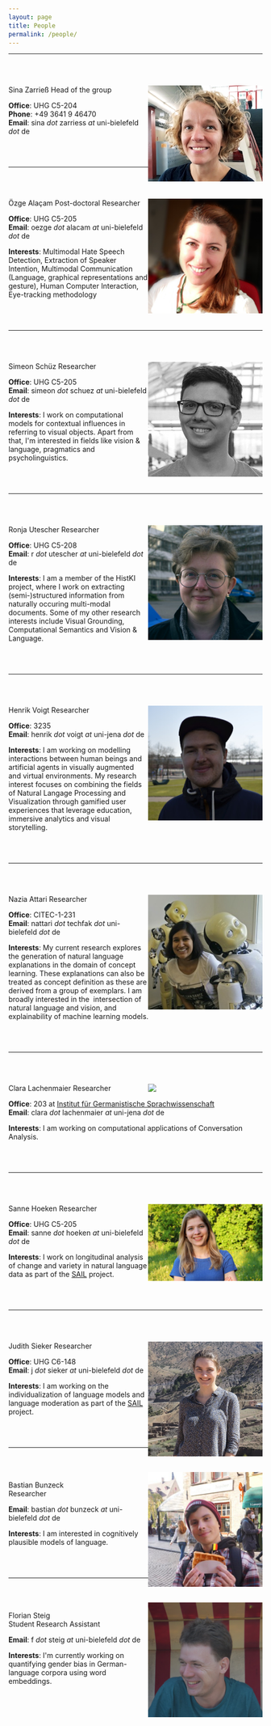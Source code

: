 ```yaml
---
layout: page
title: People
permalink: /people/
---
```


______

<br/><br/>

<img style="float: right; width: 227px;" src="/assets/profilesina.jpg">
  Sina Zarrieß  
  Head of the group  

  __Office__: UHG C5-204  
  __Phone__: +49 3641 9 46470    
  __Email__: sina *dot* zarriess *at* uni-bielefeld *dot* de  

<br/><br/>

______

<br/><br/>

<img style="float: right; width: 227px;" src="/assets/ozge_profil.png">
  Özge Alaçam  
  Post-doctoral Researcher  

  __Office__: UHG C5-205  <br>
  __Email__: oezge *dot* alacam *at* uni-bielefeld *dot* de  

  __Interests__:
  Multimodal Hate Speech Detection,  Extraction of Speaker Intention, Multimodal Communication (Language, graphical representations and gesture),
  Human Computer Interaction, Eye-tracking methodology

<br/><br/>

______

<br/><br/>

<img style="float: right; width: 227px;" src="/assets/simeon.jpg">
  Simeon Schüz  
  Researcher  

  __Office__: UHG C5-205  <br>
  __Email__: simeon *dot* schuez *at* uni-bielefeld *dot* de  

  __Interests__:
  I work on computational models for contextual influences in referring to visual objects.
  Apart from that, I'm interested in fields like vision & language, pragmatics and psycholinguistics.

<br/><br/>

______

<br/><br/>

<img style="float: right; width: 227px;" src="/assets/ronja.jpg">
  Ronja Utescher  
  Researcher  

  __Office__: UHG C5-208 <br>
  __Email__: r *dot* utescher *at* uni-bielefeld *dot* de

  __Interests__:
  I am a member of the HistKI project, where I work on extracting (semi-)structured information from naturally occuring multi-modal documents.
  Some of my other research interests include Visual Grounding, Computational Semantics and Vision & Language.

<br/><br/>

______

<br/><br/>

<img style="float: right; width: 227px;" src="/assets/henrik.jpg">
  Henrik Voigt  
  Researcher  

  __Office__: 3235 <br>
  __Email__: henrik *dot* voigt *at* uni-jena *dot* de  

  __Interests__:
  I am working on modelling interactions between human beings and artificial agents in visually augmented and virtual environments.
  My research interest focuses on combining the fields of Natural Langage Processing and Visualization through gamified user experiences
  that leverage education, immersive analytics and visual storytelling.

<br/><br/>

______

<br/><br/>

<img style="float: right; width: 227px;" src="/assets/nazia.jpg">
  Nazia Attari  
  Researcher  

  __Office__: CITEC-1-231 <br>
  __Email__: nattari *dot* techfak *dot* uni-bielefeld *dot* de   

  __Interests__:
  My current research explores the generation of natural language explanations in the domain of concept learning. These explanations can also be treated as concept definition as these are derived from a group of exemplars. I am broadly interested in the  intersection of natural language and vision, and explainability of machine learning models.

<br/><br/>

______

<br/><br/>

<img style="float: right; width: 227px;" src="/assets/clara.jpg">
  Clara Lachenmaier  
  Researcher  

  __Office__: 203 at [Institut für Germanistische Sprachwissenschaft](<https://www.google.com/maps/place/50%C2%B055'48.9%22N+11%C2%B035'02.6%22E/@50.930253,11.584047,18z/data=!4m5!3m4!1s0x0:0x0!8m2!3d50.930253!4d11.584047>) <br>
  __Email__: clara *dot* lachenmaier *at* uni-jena *dot* de

  __Interests__: I am working on computational applications of Conversation Analysis.

<br/><br/>

______  

<br/><br/>

<img style="float: right; width: 227px;" src="/assets/Sanne_ProfilePicture.jpg">
  Sanne Hoeken  
  Researcher  

  __Office__: UHG C5-205  <br>
  __Email__: sanne *dot* hoeken *at* uni-bielefeld *dot* de

  __Interests__: I work on longitudinal analysis of change and variety in natural language data as part of the [SAIL](<https://jaii.eu/sail/#r1.ling>) project.

<br/><br/>

______  

<br/><br/>

<img style="float: right; width: 227px;" src="/assets/judith_profile.jpeg">
  Judith Sieker  
  Researcher  

  __Office__: UHG C6-148  <br>
  __Email__: j *dot* sieker *at* uni-bielefeld *dot* de

  __Interests__: I am working on the individualization of language models and language moderation as part of the [SAIL](<https://jaii.eu/sail/#r1.1>) project.

<br/><br/>

______  

<br/><br/>
<img style="float: right; width: 227px;" src="/assets/bastian.jpeg">
<br>
  Bastian Bunzeck  
  Researcher  

  __Email__: bastian *dot* bunzeck *at* uni-bielefeld *dot* de  

  __Interests__:
  I am interested in cognitively plausible models of language.

<br/><br/>

______  

<br/><br/>
<img style="float: right; width: 227px;" src="/assets/florian.png">
<br>
  Florian Steig  
  Student Research Assistant

  __Email__: f *dot* steig *at* uni-bielefeld *dot* de  

  __Interests__:
  I'm currently working on quantifying gender bias in German-language corpora using word embeddings.

<br/><br/>
